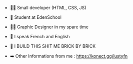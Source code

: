 - 👨‍💻 Small developer (HTML, CSS, JS)
- 📖 Student at EdenSchool
- 🧑‍🎨 Graphic Designer in my spare time
- 🎌 I speak French and English
- 📜 I BUILD THIS SHIT ME BRICK BY BRICK

- ➡️ Other Informations from me : https://konect.gg/lustyfn
